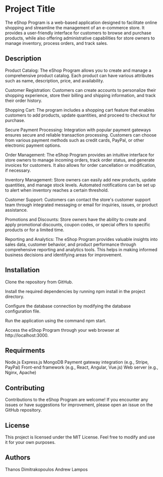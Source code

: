 # Project Title

The eShop Program is a web-based application designed to facilitate online shopping and streamline the management of an e-commerce store. It provides a user-friendly interface for customers to browse and purchase products, while also offering administrative capabilities for store owners to manage inventory, process orders, and track sales.

## Description

Product Catalog: The eShop Program allows you to create and manage a comprehensive product catalog. Each product can have various attributes such as name, description, price, and availability.

Customer Registration: Customers can create accounts to personalize their shopping experience, store their billing and shipping information, and track their order history.

Shopping Cart: The program includes a shopping cart feature that enables customers to add products, update quantities, and proceed to checkout for purchase.

Secure Payment Processing: Integration with popular payment gateways ensures secure and reliable transaction processing. Customers can choose from various payment methods such as credit cards, PayPal, or other electronic payment options.

Order Management: The eShop Program provides an intuitive interface for store owners to manage incoming orders, track order status, and generate invoices for customers. It also allows for order cancellation or modification, if necessary.

Inventory Management: Store owners can easily add new products, update quantities, and manage stock levels. Automated notifications can be set up to alert when inventory reaches a certain threshold.

Customer Support: Customers can contact the store's customer support team through integrated messaging or email for inquiries, issues, or product assistance.

Promotions and Discounts: Store owners have the ability to create and apply promotional discounts, coupon codes, or special offers to specific products or for a limited time.

Reporting and Analytics: The eShop Program provides valuable insights into sales data, customer behavior, and product performance through comprehensive reporting and analytics tools. This helps in making informed business decisions and identifying areas for improvement.

## Installation
Clone the repository from GitHub.

Install the required dependencies by running npm install in the project directory.

Configure the database connection by modifying the database configuration file.

Run the application using the command npm start.

Access the eShop Program through your web browser at http://localhost:3000.

## Requirments

Node.js
Express.js
MongoDB
Payment gateway integration (e.g., Stripe, PayPal)
Front-end framework (e.g., React, Angular, Vue.js)
Web server (e.g., Nginx, Apache)

## Contributing

Contributions to the eShop Program are welcome! If you encounter any issues or have suggestions for improvement, please open an issue on the GitHub repository.

## License

This project is licensed under the MIT License. Feel free to modify and use it for your own purposes.

## Authors

Thanos Dimitrakopoulos
Andrew Lampos

